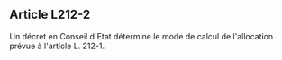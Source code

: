 ## Article L212-2

Un décret en Conseil d'Etat détermine le mode de calcul de l'allocation prévue à l'article L. 212-1.


